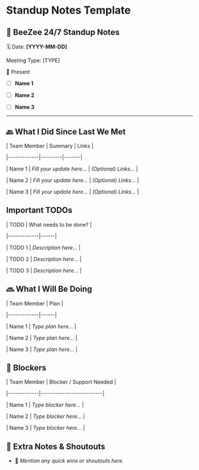 # Standup Notes Template

## 🚀 BeeZee 24/7 Standup Notes

🗓️ Date: **[YYYY-MM-DD]**

Meeting Type: [TYPE]

🙋 Present

- [ ] **Name 1**

- [ ] **Name 2**

- [ ] **Name 3**

---

## 🔙 What I Did Since Last We Met

| Team Member | Summary | Links |

|-------------|---------|-------|

| Name 1 | *Fill your update here...* | *(Optional) Links...* |

| Name 2 | *Fill your update here...* | *(Optional) Links...* |

| Name 3 | *Fill your update here...* | *(Optional) Links...* |

## Important TODOs

| TODO | What needs to be done? |

|-------------|------|

| TODO 1 | *Description here...* |

| TODO 2 | *Description here...* |

| TODO 3 | *Description here...* |

## 🔜 What I Will Be Doing

| Team Member | Plan |

|-------------|------|

| Name 1 | *Type plan here...* |

| Name 2 | *Type plan here...* |

| Name 3 | *Type plan here...* |

## 🛑 Blockers

| Team Member | Blocker / Support Needed |

|-------------|--------------------------|

| Name 1 | *Type blocker here...* |

| Name 2 | *Type blocker here...* |

| Name 3 | *Type blocker here...* |

## 💬 Extra Notes & Shoutouts

- 🎉 *Mention any quick wins or shoutouts here.*
